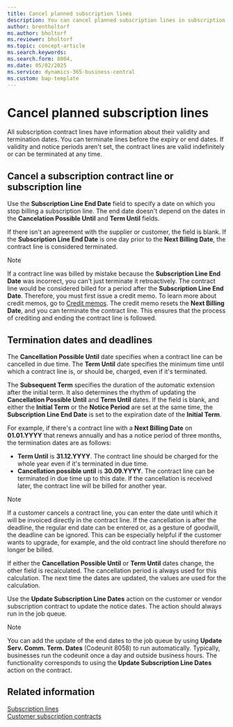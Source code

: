 ```yaml
---
title: Cancel planned subscription lines
description: You can cancel planned subscription lines in subscription billing.
author: brentholtorf
ms.author: bholtorf
ms.reviewer: bholtorf
ms.topic: concept-article
ms.search.keywords: 
ms.search.form: 8004,
ms.date: 05/02/2025
ms.service: dynamics-365-business-central
ms.custom: bap-template
---
```


# Cancel planned subscription lines

All subscription contract lines have information about their validity and termination dates. You can terminate lines before the expiry or end dates. If validity and notice periods aren't set, the contract lines are valid indefinitely or can be terminated at any time.

## Cancel a subscription contract line or subscription line

Use the **Subscription Line End Date** field to specify a date on which you stop billing a subscription line. The end date doesn't depend on the dates in the **Cancelation Possible Until** and **Term Until** fields.

If there isn't an agreement with the supplier or customer, the field is blank. If the **Subscription Line End Date** is one day prior to the **Next Billing Date**, the contract line is considered terminated. <!--When you run the **Update Service Dates** action, the contract line is marked as closed on the customer subscription contract. To learn more, go to [Customer subscription contracts](customer-contracts.md#customer-contracts). I don't see this action anywhere-->

> [!NOTE]
> If a contract line was billed by mistake because the **Subscription Line End Date** was incorrect, you can't just terminate it retroactively. The contract line would be considered billed for a period after the **Subscription Line End Date**. Therefore, you must first issue a credit memo. To learn more about credit memos, go to [Credit memos](../sales/credit-memo-cancellation.md). The credit memo resets the **Next Billing Date**, and you can terminate the contract line. This ensures that the process of crediting and ending the contract line is followed.

## Termination dates and deadlines

The **Cancellation Possible Until** date specifies when a contract line can be cancelled in due time. The **Term Until** date specifies the minimum time until which a contract line is, or should be, charged, even if it's terminated.

The **Subsequent Term** specifies the duration of the automatic extension after the initial term. It also determines the rhythm of updating the **Cancellation Possible Until** and **Term Until** dates. If the field is blank, and either the **Initial Term** or the **Notice Period** are set at the same time, the **Subscription Line End Date** is set to the expiration date of the **Initial Term**.

For example, if there's a contract line with a **Next Billing Date** on **01.01.YYYY** that renews annually and has a notice period of three months, the termination dates are as follows:

* **Term Until** is **31.12.YYYY**. The contract line should be charged for the whole year even if it's terminated in due time.
* **Cancellation possible until** is **30.09.YYYY**. The contract line can be terminated in due time up to this date. If the cancellation is received later, the contract line will be billed for another year.

> [!NOTE]
> If a customer cancels a contract line, you can enter the date until which it will be invoiced directly in the contract line. If the cancellation is after the deadline, the regular end date can be entered or, as a gesture of goodwill, the deadline can be ignored. This can be especially helpful if the customer wants to upgrade, for example, and the old contract line should therefore no longer be billed.

If either the **Cancellation Possible Until** or **Term Until** dates change, the other field is recalculated. The cancellation period is always used for this calculation. The next time the dates are updated, the values are used for the calculation.

Use the **Update Subscription Line Dates** action on the customer or vendor subscription contract to update the notice dates. The action should always run in the job queue.

> [!NOTE]
> You can add the update of the end dates to the job queue by using **Update Serv. Comm. Term. Dates** (Codeunit 8058) to run automatically. Typically, businesses run the codeunit once a day and outside business hours. The functionality corresponds to using the **Update Subscription Line Dates** action on the contract.

## Related information

[Subscription lines](so-service-commitments.md)  
[Customer subscription contracts](customer-contracts.md)  
